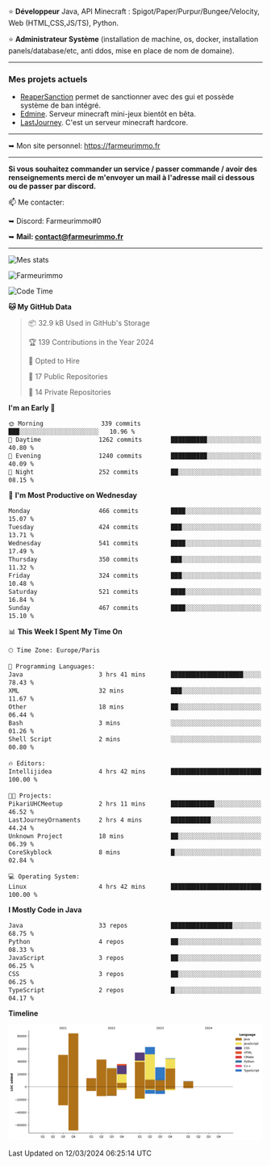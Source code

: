 ⭐ **Développeur** Java, API Minecraft : Spigot/Paper/Purpur/Bungee/Velocity, Web (HTML,CSS,JS/TS), Python.

⭐ **Administrateur Système** (installation de machine, os, docker, installation panels/database/etc, anti ddos, mise en place de nom de domaine).

---

### Mes projets actuels
- [ReaperSanction](https://www.spigotmc.org/resources/reapersanction.89580/) permet de sanctionner avec des gui et possède système de ban intégré.
- [Edmine](https://edmine.net). Serveur minecraft mini-jeux bientôt en bêta.
- [LastJourney](https://lastjourney.fr). C'est un serveur minecraft hardcore.

---

➥ Mon site personnel: https://farmeurimmo.fr

---

**Si vous souhaitez commander un service / passer commande / avoir des renseignements merci de m'envoyer un mail à l'adresse mail ci dessous ou de passer par discord.**

📫 Me contacter:
 
   ➥ Discord: Farmeurimmo#0
   
   ➥ **Mail: contact@farmeurimmo.fr**

---

![Mes stats](https://github-readme-stats.farmeurimmo.fr/api?username=Farmeurimmo&count_private=true&show_icons=true&theme=radical)

<img src="https://komarev.com/ghpvc/?username=Farmeurimmo" alt="Farmeurimmo" />

<!--START_SECTION:waka-->
![Code Time](http://img.shields.io/badge/Code%20Time-1%2C227%20hrs%2024%20mins-blue)

**🐱 My GitHub Data** 

> 📦 32.9 kB Used in GitHub's Storage 
 > 
> 🏆 139 Contributions in the Year 2024
 > 
> 💼 Opted to Hire
 > 
> 📜 17 Public Repositories 
 > 
> 🔑 14 Private Repositories 
 > 
**I'm an Early 🐤** 

```text
🌞 Morning                339 commits         ███░░░░░░░░░░░░░░░░░░░░░░   10.96 % 
🌆 Daytime                1262 commits        ██████████░░░░░░░░░░░░░░░   40.80 % 
🌃 Evening                1240 commits        ██████████░░░░░░░░░░░░░░░   40.09 % 
🌙 Night                  252 commits         ██░░░░░░░░░░░░░░░░░░░░░░░   08.15 % 
```
📅 **I'm Most Productive on Wednesday** 

```text
Monday                   466 commits         ████░░░░░░░░░░░░░░░░░░░░░   15.07 % 
Tuesday                  424 commits         ███░░░░░░░░░░░░░░░░░░░░░░   13.71 % 
Wednesday                541 commits         ████░░░░░░░░░░░░░░░░░░░░░   17.49 % 
Thursday                 350 commits         ███░░░░░░░░░░░░░░░░░░░░░░   11.32 % 
Friday                   324 commits         ███░░░░░░░░░░░░░░░░░░░░░░   10.48 % 
Saturday                 521 commits         ████░░░░░░░░░░░░░░░░░░░░░   16.84 % 
Sunday                   467 commits         ████░░░░░░░░░░░░░░░░░░░░░   15.10 % 
```


📊 **This Week I Spent My Time On** 

```text
🕑︎ Time Zone: Europe/Paris

💬 Programming Languages: 
Java                     3 hrs 41 mins       ████████████████████░░░░░   78.43 % 
XML                      32 mins             ███░░░░░░░░░░░░░░░░░░░░░░   11.67 % 
Other                    18 mins             ██░░░░░░░░░░░░░░░░░░░░░░░   06.44 % 
Bash                     3 mins              ░░░░░░░░░░░░░░░░░░░░░░░░░   01.26 % 
Shell Script             2 mins              ░░░░░░░░░░░░░░░░░░░░░░░░░   00.80 % 

🔥 Editors: 
Intellijidea             4 hrs 42 mins       █████████████████████████   100.00 % 

🐱‍💻 Projects: 
PikariUHCMeetup          2 hrs 11 mins       ████████████░░░░░░░░░░░░░   46.52 % 
LastJourneyOrnaments     2 hrs 4 mins        ███████████░░░░░░░░░░░░░░   44.24 % 
Unknown Project          18 mins             ██░░░░░░░░░░░░░░░░░░░░░░░   06.39 % 
CoreSkyblock             8 mins              █░░░░░░░░░░░░░░░░░░░░░░░░   02.84 % 

💻 Operating System: 
Linux                    4 hrs 42 mins       █████████████████████████   100.00 % 
```

**I Mostly Code in Java** 

```text
Java                     33 repos            █████████████████░░░░░░░░   68.75 % 
Python                   4 repos             ██░░░░░░░░░░░░░░░░░░░░░░░   08.33 % 
JavaScript               3 repos             ██░░░░░░░░░░░░░░░░░░░░░░░   06.25 % 
CSS                      3 repos             ██░░░░░░░░░░░░░░░░░░░░░░░   06.25 % 
TypeScript               2 repos             █░░░░░░░░░░░░░░░░░░░░░░░░   04.17 % 
```



**Timeline**

![Lines of Code chart](https://raw.githubusercontent.com/Farmeurimmo/Farmeurimmo/main/assets/bar_graph.png)


 Last Updated on 12/03/2024 06:25:14 UTC
<!--END_SECTION:waka-->
